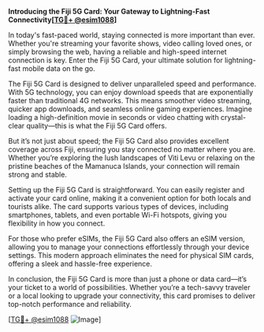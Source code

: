 **Introducing the Fiji 5G Card: Your Gateway to Lightning-Fast Connectivity[[TG💪+ @esim1088](https://t.me/s/esim1088)]**

In today's fast-paced world, staying connected is more important than ever. Whether you're streaming your favorite shows, video calling loved ones, or simply browsing the web, having a reliable and high-speed internet connection is key. Enter the Fiji 5G Card, your ultimate solution for lightning-fast mobile data on the go.

The Fiji 5G Card is designed to deliver unparalleled speed and performance. With 5G technology, you can enjoy download speeds that are exponentially faster than traditional 4G networks. This means smoother video streaming, quicker app downloads, and seamless online gaming experiences. Imagine loading a high-definition movie in seconds or video chatting with crystal-clear quality—this is what the Fiji 5G Card offers.

But it’s not just about speed; the Fiji 5G Card also provides excellent coverage across Fiji, ensuring you stay connected no matter where you are. Whether you’re exploring the lush landscapes of Viti Levu or relaxing on the pristine beaches of the Mamanuca Islands, your connection will remain strong and stable.

Setting up the Fiji 5G Card is straightforward. You can easily register and activate your card online, making it a convenient option for both locals and tourists alike. The card supports various types of devices, including smartphones, tablets, and even portable Wi-Fi hotspots, giving you flexibility in how you connect.

For those who prefer eSIMs, the Fiji 5G Card also offers an eSIM version, allowing you to manage your connections effortlessly through your device settings. This modern approach eliminates the need for physical SIM cards, offering a sleek and hassle-free experience.

In conclusion, the Fiji 5G Card is more than just a phone or data card—it’s your ticket to a world of possibilities. Whether you’re a tech-savvy traveler or a local looking to upgrade your connectivity, this card promises to deliver top-notch performance and reliability. 

[[TG💪+ @esim1088](https://t.me/s/esim1088) ![Image](https://i.postimg.cc/Y0z9fWf4/image.png)]
